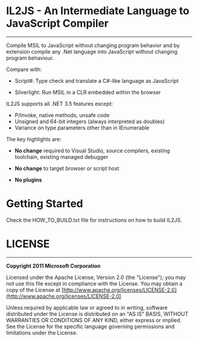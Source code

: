 # IL2JS - An Intermediate Language to JavaScript Compiler #

----------

Compile MSIL to JavaScript without changing program behavior and by extension compile any .Net language into JavaScript without changing program behaviour.

Compare with:

- Script#: Type check and translate a C#-like language as JavaScript

- Silverlight: Run MSIL in a CLR embedded within the browser 

IL2JS supports all .NET 3.5 features except:

- P/Invoke, native methods, unsafe code
- Unsigned and 64-bit integers (always interpreted as doubles)
- Variance on type parameters other than in IEnumerable

The key highlights are:

- **No change** required to Visual Studio, source compilers, existing toolchain, existing managed debugger

- **No change** to target browser or script host

- **No plugins**

# Getting Started #

Check the HOW\_TO\_BUILD.txt file for instructions on how to build IL2JS.

# LICENSE #

----------


**Copyright 2011 Microsoft Corporation**

Licensed under the Apache License, Version 2.0 (the "License"); you may not use this file except in compliance with the License. You may obtain a copy of the License at [http://www.apache.org/licenses/LICENSE-2.0](http://www.apache.org/licenses/LICENSE-2.0)

Unless required by applicable law or agreed to in writing, software distributed under the License is distributed on an "AS IS" BASIS, WITHOUT WARRANTIES OR CONDITIONS OF ANY KIND, either express or implied. See the License for the specific language governing permissions and limitations under the License.